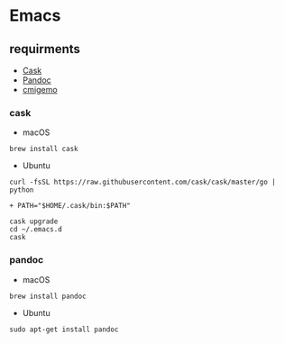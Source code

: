 # Emacs
## requirments
- [Cask](https://github.com/cask/cask)
- [Pandoc](https://pandoc.org)
- [cmigemo](https://github.com/koron/cmigemo)
### cask
- macOS
``` shell
brew install cask
```

- Ubuntu
``` shell
curl -fsSL https://raw.githubusercontent.com/cask/cask/master/go | python
```

``` .bashrc (or .zshrc)
+ PATH="$HOME/.cask/bin:$PATH"
```

``` shell
cask upgrade
cd ~/.emacs.d
cask
```
### pandoc
- macOS
``` shell
brew install pandoc
```

- Ubuntu

``` shell
sudo apt-get install pandoc
```


